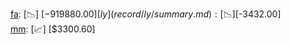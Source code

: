 [fa](record/fa/summary.md): [📉] [$-919880.00]  
[ly](record/ly/summary.md): [📉] [$-3432.00]  
[mm](record/mm/summary.md): [📈] [$3300.60]  
